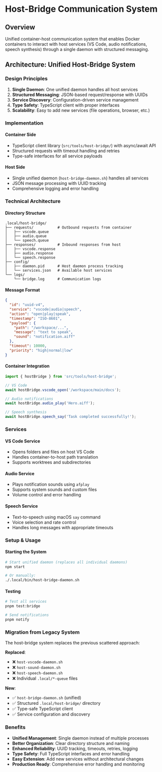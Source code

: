 # Host-Bridge Communication System

## Overview

Unified container-host communication system that enables Docker containers to interact with host services (VS Code, audio notifications, speech synthesis) through a single daemon with structured messaging.

## Architecture: Unified Host-Bridge System

### Design Principles

1. **Single Daemon**: One unified daemon handles all host services
2. **Structured Messaging**: JSON-based request/response with UUIDs
3. **Service Discovery**: Configuration-driven service management
4. **Type Safety**: TypeScript client with proper interfaces
5. **Scalability**: Easy to add new services (file operations, browser, etc.)

### Implementation

#### Container Side
- TypeScript client library (`src/tools/host-bridge/`) with async/await API
- Structured requests with timeout handling and retries
- Type-safe interfaces for all service payloads

#### Host Side  
- Single unified daemon (`host-bridge-daemon.sh`) handles all services
- JSON message processing with UUID tracking
- Comprehensive logging and error handling

### Technical Architecture

#### Directory Structure
```
.local/host-bridge/
├── requests/           # Outbound requests from container
│   ├── vscode.queue    
│   ├── audio.queue     
│   └── speech.queue    
├── responses/          # Inbound responses from host
│   ├── vscode.response 
│   ├── audio.response  
│   └── speech.response 
├── config/
│   ├── daemon.pid      # Host daemon process tracking
│   └── services.json   # Available host services
└── logs/
    └── bridge.log      # Communication logs
```

#### Message Format
```json
{
  "id": "uuid-v4",
  "service": "vscode|audio|speech",
  "action": "open|play|speak",
  "timestamp": "ISO-8601",
  "payload": {
    "path": "/workspace/...",
    "message": "text to speak",
    "sound": "notification.aiff"
  },
  "timeout": 10000,
  "priority": "high|normal|low"
}
```

#### Container Integration
```typescript
import { hostBridge } from 'src/tools/host-bridge';

// VS Code
await hostBridge.vscode_open('/workspace/main/docs');

// Audio notifications  
await hostBridge.audio_play('Hero.aiff');

// Speech synthesis
await hostBridge.speech_say('Task completed successfully!');
```

### Services

#### VS Code Service
- Opens folders and files on host VS Code
- Handles container-to-host path translation
- Supports worktrees and subdirectories

#### Audio Service
- Plays notification sounds using `afplay`
- Supports system sounds and custom files
- Volume control and error handling

#### Speech Service
- Text-to-speech using macOS `say` command
- Voice selection and rate control
- Handles long messages with appropriate timeouts

### Setup & Usage

#### Starting the System
```bash
# Start unified daemon (replaces all individual daemons)
npm start

# Or manually:
./.local/bin/host-bridge-daemon.sh
```

#### Testing
```bash
# Test all services
pnpm test:bridge

# Send notifications
pnpm notify
```

### Migration from Legacy System

The host-bridge system replaces the previous scattered approach:

**Replaced**:
- ❌ `host-vscode-daemon.sh`
- ❌ `host-sound-daemon.sh` 
- ❌ `host-speech-daemon.sh`
- ❌ Individual `.local/*-queue` files

**New**:
- ✅ `host-bridge-daemon.sh` (unified)
- ✅ Structured `.local/host-bridge/` directory
- ✅ Type-safe TypeScript client
- ✅ Service configuration and discovery

### Benefits

- **Unified Management**: Single daemon instead of multiple processes
- **Better Organization**: Clear directory structure and naming
- **Enhanced Reliability**: UUID tracking, timeouts, retries, logging
- **Type Safety**: Full TypeScript interfaces and error handling
- **Easy Extension**: Add new services without architectural changes
- **Production Ready**: Comprehensive error handling and monitoring
